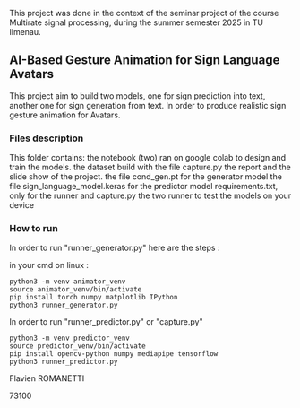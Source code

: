 This project was done in the context of the seminar project of the course Multirate signal processing, during the summer semester 2025 in TU Ilmenau.

## AI-Based Gesture Animation for Sign Language Avatars

This project aim to build two models, one for sign prediction into text, another one for sign generation from text. In order to produce realistic sign gesture animation for Avatars.

### Files description

This folder contains: 
the notebook (two) ran on google colab to design and train the models.
the dataset build with the file capture.py
the report and the slide show of the project. 
the file cond_gen.pt for the generator model
the file sign\_language\_model.keras for the predictor model
requirements.txt, only for the runner and capture.py
the two runner to test the models on your device

### How to run

In order to run "runner_generator.py" 
here are the steps :

in your cmd on linux :

```
python3 -m venv animator_venv
source animator_venv/bin/activate
pip install torch numpy matplotlib IPython
python3 runner_generator.py
```


In order to run "runner_predictor.py" or "capture.py"

```
python3 -m venv predictor_venv
source predictor_venv/bin/activate
pip install opencv-python numpy mediapipe tensorflow
python3 runner_predictor.py
```

Flavien ROMANETTI

73100